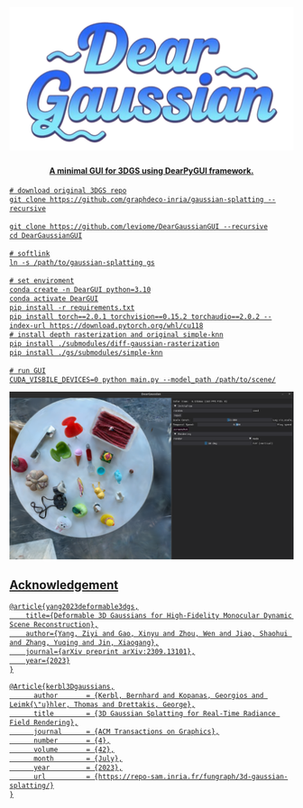 <h1 align="center">
<br>
<a href="https://github.com/leviome/DearGaussianGUI"><img src="https://github.com/leviome/DearGaussianGUI/blob/main/assets/DearGaussianLogo.png" alt="DearGaussian logo">
</h1>
<h4 align="center">A minimal GUI for 3DGS using DearPyGUI framework.</h4>

```
# download original 3DGS repo
git clone https://github.com/graphdeco-inria/gaussian-splatting --recursive

git clone https://github.com/leviome/DearGaussianGUI --recursive
cd DearGaussianGUI

# softlink
ln -s /path/to/gaussian-splatting gs

# set enviroment
conda create -n DearGUI python=3.10
conda activate DearGUI
pip install -r requirements.txt
pip install torch==2.0.1 torchvision==0.15.2 torchaudio==2.0.2 --index-url https://download.pytorch.org/whl/cu118
# install depth rasterization and original simple-knn
pip install ./submodules/diff-gaussian-rasterization
pip install ./gs/submodules/simple-knn

# run GUI
CUDA_VISBILE_DEVICES=0 python main.py --model_path /path/to/scene/
```
![GUI](assets/screenshot.png)

## Acknowledgement

```
@article{yang2023deformable3dgs,
    title={Deformable 3D Gaussians for High-Fidelity Monocular Dynamic Scene Reconstruction},
    author={Yang, Ziyi and Gao, Xinyu and Zhou, Wen and Jiao, Shaohui and Zhang, Yuqing and Jin, Xiaogang},
    journal={arXiv preprint arXiv:2309.13101},
    year={2023}
}
```
```
@Article{kerbl3Dgaussians,
      author       = {Kerbl, Bernhard and Kopanas, Georgios and Leimk{\"u}hler, Thomas and Drettakis, George},
      title        = {3D Gaussian Splatting for Real-Time Radiance Field Rendering},
      journal      = {ACM Transactions on Graphics},
      number       = {4},
      volume       = {42},
      month        = {July},
      year         = {2023},
      url          = {https://repo-sam.inria.fr/fungraph/3d-gaussian-splatting/}
}
```
